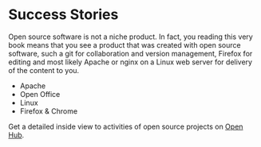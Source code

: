 # Success Stories

Open source software is not a niche product. In fact, you reading this very book means that you see a product that was created with open source software, such a git for collaboration and version management, Firefox for editing and most likely Apache or nginx on a Linux web server for delivery of the content to you.

* Apache
* Open Office
* Linux
* Firefox & Chrome

Get a detailed inside view to activities of open source projects on [Open Hub](https://www.openhub.net/).